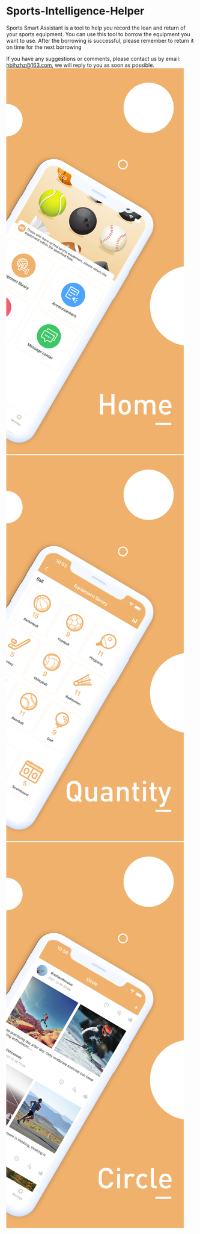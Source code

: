 # Sports-Intelligence-Helper

Sports Smart Assistant is a tool to help you record the loan and return of your sports equipment. You can use this tool to borrow the equipment you want to use. After the borrowing is successful, please remember to return it on time for the next borrowing


If you have any suggestions or comments, please contact us by email: hblhzhz@163.com, we will reply to you as soon as possible.
![Image text](https://github.com/hblhzhz/Sports-Intelligence-Helper/blob/main/上架/4.png)
![Image text](https://github.com/hblhzhz/Sports-Intelligence-Helper/blob/main/上架/5.png)
![Image text](https://github.com/hblhzhz/Sports-Intelligence-Helper/blob/main/上架/6.png)

